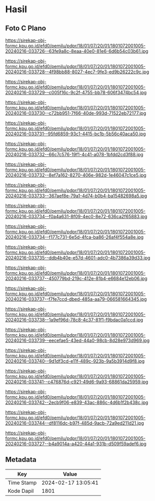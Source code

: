 # Hasil

## Foto C Plano

https://sirekap-obj-formc.kpu.go.id/efd0/pemilu/pdpr/18/01/07/20/01/1801072001005-20240216-033726--63fe9a8c-8eaa-40e0-81e6-6d6b54c03b61.jpg

https://sirekap-obj-formc.kpu.go.id/efd0/pemilu/pdpr/18/01/07/20/01/1801072001005-20240216-033728--4f98bb88-8027-4ec7-9fe3-ed9b26222c9c.jpg

https://sirekap-obj-formc.kpu.go.id/efd0/pemilu/pdpr/18/01/07/20/01/1801072001005-20240216-033729--c005f16c-9c2f-4755-bb78-606f3474bc54.jpg

https://sirekap-obj-formc.kpu.go.id/efd0/pemilu/pdpr/18/01/07/20/01/1801072001005-20240216-033730--c72bb951-7f66-40de-993d-71522eb72177.jpg

https://sirekap-obj-formc.kpu.go.id/efd0/pemilu/pdpr/18/01/07/20/01/1801072001005-20240216-033731--95fd6859-93c1-4415-bc1b-5b56c40aca50.jpg

https://sirekap-obj-formc.kpu.go.id/efd0/pemilu/pdpr/18/01/07/20/01/1801072001005-20240216-033732--66c7c576-19f1-4c41-a078-1bfdd2cd3f88.jpg

https://sirekap-obj-formc.kpu.go.id/efd0/pemilu/pdpr/18/01/07/20/01/1801072001005-20240216-033732--8ef7a162-8270-406e-982d-1e46047c1ce5.jpg

https://sirekap-obj-formc.kpu.go.id/efd0/pemilu/pdpr/18/01/07/20/01/1801072001005-20240216-033733--367aef8e-79a1-4d74-b0b4-ba15482698a5.jpg

https://sirekap-obj-formc.kpu.go.id/efd0/pemilu/pdpr/18/01/07/20/01/1801072001005-20240216-033734--f0a4a631-8f09-4ec0-8e72-636ca2f65883.jpg

https://sirekap-obj-formc.kpu.go.id/efd0/pemilu/pdpr/18/01/07/20/01/1801072001005-20240216-033734--f177c731-6e5d-4fca-ba86-26af4f554a8e.jpg

https://sirekap-obj-formc.kpu.go.id/efd0/pemilu/pdpr/18/01/07/20/01/1801072001005-20240216-033735--ddb4b40e-e57d-4601-adc0-4b7386a39d33.jpg

https://sirekap-obj-formc.kpu.go.id/efd0/pemilu/pdpr/18/01/07/20/01/1801072001005-20240216-033737--450779bd-219c-412e-81b4-e6684e12eb06.jpg

https://sirekap-obj-formc.kpu.go.id/efd0/pemilu/pdpr/18/01/07/20/01/1801072001005-20240216-033737--f7fe7ccd-dbed-485a-aa79-066581664345.jpg

https://sirekap-obj-formc.kpu.go.id/efd0/pemilu/pdpr/18/01/07/20/01/1801072001005-20240216-033738--1a9ef96d-78c8-4c37-81f1-f9bdac0a1ccd.jpg

https://sirekap-obj-formc.kpu.go.id/efd0/pemilu/pdpr/18/01/07/20/01/1801072001005-20240216-033739--eecefae5-43ed-44a0-98cb-8d28e973d969.jpg

https://sirekap-obj-formc.kpu.go.id/efd0/pemilu/pdpr/18/01/07/20/01/1801072001005-20240216-033740--9d1df3cd-e11f-489c-923b-9a5b3914d9f8.jpg

https://sirekap-obj-formc.kpu.go.id/efd0/pemilu/pdpr/18/01/07/20/01/1801072001005-20240216-033741--c476876d-c921-49d6-9a93-68861da25959.jpg

https://sirekap-obj-formc.kpu.go.id/efd0/pemilu/pdpr/18/01/07/20/01/1801072001005-20240216-033742--2ecb9f06-e839-43ac-886c-4d6b1f2b438c.jpg

https://sirekap-obj-formc.kpu.go.id/efd0/pemilu/pdpr/18/01/07/20/01/1801072001005-20240216-033744--df8116dc-b97f-485d-9acb-72a9ed211d21.jpg

https://sirekap-obj-formc.kpu.go.id/efd0/pemilu/pdpr/18/01/07/20/01/1801072001005-20240216-033727--b4a9014a-a420-44a1-931b-d509f59adef6.jpg


## Metadata

| Key        | Value               |
| ---------- | ------------------- |
| Time Stamp | 2024-02-17 13:05:41 |
| Kode Dapil | 1801                |



